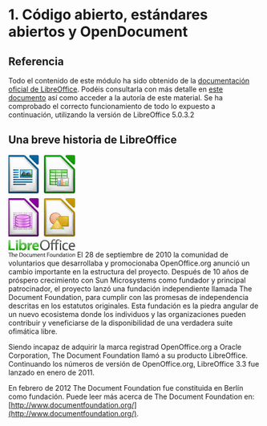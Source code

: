 
# 1. Código abierto, estándares abiertos y OpenDocument

## Referencia

Todo el contenido de este módulo ha sido obtenido de la [documentación oficial de LibreOffice](https://wiki.documentfoundation.org/Documentation/es). Podéis consultarla con más detalle en [este documento](https://wiki.documentfoundation.org/images/b/b9/0100GS3-PrimerosPasosConLibO.pdf) así como acceder a la autoría de este material. Se ha comprobado el correcto funcionamiento de todo lo expuesto a continuación, utilizando la versión de LibreOffice 5.0.3.2 

## Una breve historia de LibreOffice

![](https://raw.githubusercontent.com/catedu/libreOffice-la-suite-ofimatica-libre/master/img/LibreApps.jpg)
El 28 de septiembre de 2010 la comunidad de voluntarios que desarrollaba y promocionaba OpenOffice.org anunció un cambio importante en la estructura del proyecto. Después de 10 años de próspero crecimiento con Sun Microsystems como fundador y principal patrocinador, el proyecto lanzó una fundación independiente llamada The Document Foundation, para cumplir con las promesas de independencia descritas en los estatutos originales. Esta fundación es la piedra angular de un nuevo ecosistema donde los individuos y las organizaciones pueden contribuir y veneficiarse de la disponibilidad de una verdadera suite ofimática libre.

Siendo incapaz de adquirir la marca registrad OpenOffice.org a Oracle Corporation, The Document Foundation llamó a su producto LibreOffice. Continuando los números de versión de OpenOffice.org, LibreOffice 3.3 fue lanzado en enero de 2011.

En febrero de 2012 The Document Foundation fue constituida en Berlín como fundación. Puede leer más acerca de The Document Foundation en: [http://www.documentfoundation.org/](http://www.documentfoundation.org/).

